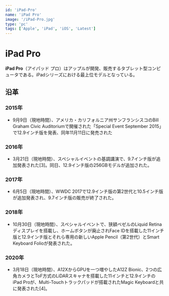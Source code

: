 ```yaml
---
id: 'iPad-Pro'
name: 'iPad Pro'
image: '/iPad-Pro.jpg'
type: 'pc'
tags: ['Apple', 'iPad', 'iOS', 'Latest']
---
```


# iPad Pro

**iPad Pro**（アイパッド プロ）はアップルが開発、販売するタブレット型コンピュータである。iPadシリーズにおける最上位モデルとなっている。  

## 沿革

### 2015年

- 9月9日（現地時間）、アメリカ・カリフォルニア州サンフランシスコのBill Graham Civic Auditoriumで開催された「Special Event September 2015」で12.9インチ版を発表、同年11月11日に発売された

### 2016年

- 3月21日（現地時間）、スペシャルイベントの基調講演で、9.7インチ版が追加発表された[3]。同日、12.9インチ版の256GBモデルが追加された。

### 2017年

- 6月5日（現地時間）、WWDC 2017で12.9インチ版の第2世代と10.5インチ版が追加発表され、9.7インチ版の販売が終了された。

### 2018年

- 10月30日（現地時間）、スペシャルイベントで、狭額ベゼルのLiquid Retinaディスプレイを搭載し、ホームボタンが廃止されFace IDを搭載した11インチ版と12.9インチ版とそれら専用の新しいApple Pencil（第2世代）とSmart Keyboard Folioが発表された。

### 2020年

- 3月18日（現地時間）、A12XからGPUを一つ増やしたA12Z Bionic、2つの広角カメラとToF方式のLiDARスキャナを搭載した11インチと12.9インチのiPad Proが、Multi-Touchトラックパッドが搭載されたMagic Keyboardと共に発表された[4]。
